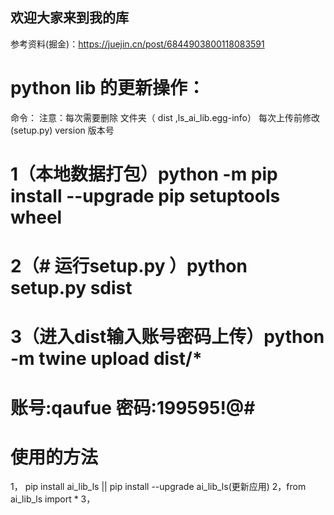 ## 欢迎大家来到我的库

参考资料(掘金)：https://juejin.cn/post/6844903800118083591

# python  lib 的更新操作：

命令： 注意：每次需要删除 文件夹（ dist ,ls_ai_lib.egg-info） 每次上传前修改(setup.py) version 版本号

# 1（本地数据打包）python -m pip install --upgrade pip setuptools wheel

# 2（# 运行setup.py ）python setup.py sdist 
# 3（进入dist输入账号密码上传）python -m twine upload dist/*

# 账号:qaufue 密码:199595!@#

# 使用的方法

1， pip install ai_lib_ls || pip install --upgrade ai_lib_ls(更新应用)
2，from ai_lib_ls import *
3，

